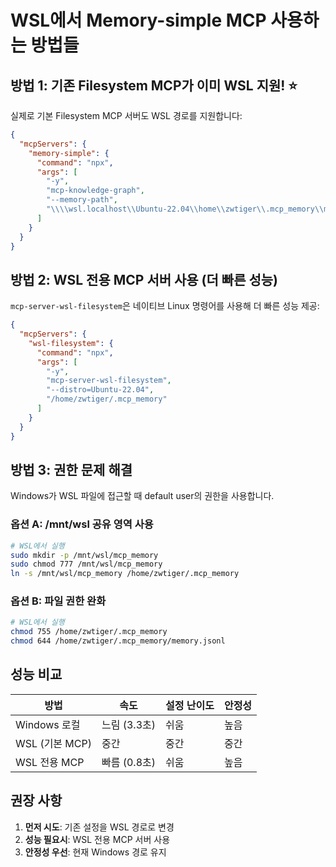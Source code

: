 # WSL에서 Memory-simple MCP 사용하는 방법들

## 방법 1: 기존 Filesystem MCP가 이미 WSL 지원! ⭐

실제로 기본 Filesystem MCP 서버도 WSL 경로를 지원합니다:

```json
{
  "mcpServers": {
    "memory-simple": {
      "command": "npx",
      "args": [
        "-y",
        "mcp-knowledge-graph",
        "--memory-path",
        "\\\\wsl.localhost\\Ubuntu-22.04\\home\\zwtiger\\.mcp_memory\\memory.jsonl"
      ]
    }
  }
}
```

## 방법 2: WSL 전용 MCP 서버 사용 (더 빠른 성능)

`mcp-server-wsl-filesystem`은 네이티브 Linux 명령어를 사용해 더 빠른 성능 제공:

```json
{
  "mcpServers": {
    "wsl-filesystem": {
      "command": "npx",
      "args": [
        "-y",
        "mcp-server-wsl-filesystem",
        "--distro=Ubuntu-22.04",
        "/home/zwtiger/.mcp_memory"
      ]
    }
  }
}
```

## 방법 3: 권한 문제 해결

Windows가 WSL 파일에 접근할 때 default user의 권한을 사용합니다.

### 옵션 A: /mnt/wsl 공유 영역 사용
```bash
# WSL에서 실행
sudo mkdir -p /mnt/wsl/mcp_memory
sudo chmod 777 /mnt/wsl/mcp_memory
ln -s /mnt/wsl/mcp_memory /home/zwtiger/.mcp_memory
```

### 옵션 B: 파일 권한 완화
```bash
# WSL에서 실행
chmod 755 /home/zwtiger/.mcp_memory
chmod 644 /home/zwtiger/.mcp_memory/memory.jsonl
```

## 성능 비교

| 방법 | 속도 | 설정 난이도 | 안정성 |
|------|------|------------|--------|
| Windows 로컬 | 느림 (3.3초) | 쉬움 | 높음 |
| WSL (기본 MCP) | 중간 | 중간 | 중간 |
| WSL 전용 MCP | 빠름 (0.8초) | 쉬움 | 높음 |

## 권장 사항

1. **먼저 시도**: 기존 설정을 WSL 경로로 변경
2. **성능 필요시**: WSL 전용 MCP 서버 사용
3. **안정성 우선**: 현재 Windows 경로 유지


